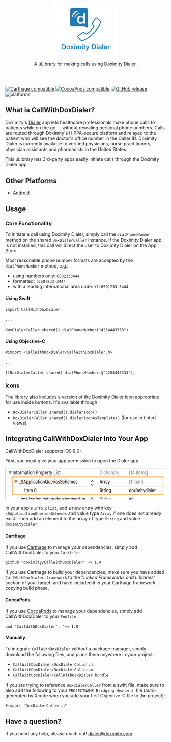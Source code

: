 <p align="center">
	<a href="https://github.com/doximity/CallWithDoxDialer/"><img src="ReadmeResources/logo.png" width="200" alt="CallWithDoxDialer" /></a><br /><br />
	A µLibrary for making calls using <a href="https://www.doximity.com/clinicians/download/dialer/">Doximity Dialer</a>.<br /><br />
</p>
<br />

[![Carthage compatible](https://img.shields.io/badge/Carthage-compatible-4BC51D.svg?style=flat)](#carthage) [![CocoaPods compatible](https://img.shields.io/cocoapods/v/CallWithDoxDialer.svg)](#cocoapods) [![GitHub release](https://img.shields.io/github/release/doximity/CallWithDoxDialer.svg)](https://github.com/doximity/CallWithDoxDialer/releases) ![platforms](https://img.shields.io/badge/platforms-iOS-lightgrey.svg)


## What is CallWithDoxDialer?

Doximity's [Dialer][] app lets healthcare professionals make phone calls to patients while on the go -- without revealing personal phone numbers. Calls are routed through Doximity's HIPPA-secure platform and relayed to the patient who will see the doctor's office number in the Caller ID. Doximity Dialer is currently available to verified physicians, nurse practitioners, physician assistants and pharmacists in the United States.

This µLibrary lets 3rd-party apps easily initiate calls through the Doximity Dialer app.

## Other Platforms

* [Android](https://github.com/doximity/android-dialer-call-lib)

## Usage

### Core Functionality
To initiate a call using Doximity Dialer, simply call the `dialPhoneNumber` method on the shared `DoxDialerCaller` instance.
If the Doximity Dialer app is not installed, this call will direct the user to Doximity Dialer on the App Store.

Most reasonable phone number formats are accepted by the `dialPhoneNumber` method, e.g.:
- using numbers only: `6502333444`
- formatted: `(650)233-3444`
- with a leading international area code: `+1(650)233-3444`

#### Using Swift
```
import CallWithDoxDialer

...

DoxDialerCaller.shared().dialPhoneNumber("4254443333")
```

#### Using Objective-C
```
#import <CallWithDoxDialer/CallWithDoxDialer.h>

...

[[DoxDialerCaller shared] dialPhoneNumber:@"4254443333"];
```

### Icons
The library also includes a version of the Doximity Dialer icon appropriate for use inside buttons.
It's available through
- `DoxDialerCaller.shared().dialerIcon()`
- `DoxDialerCaller.shared().dialerIconAsTemplate()` (for use in tinted views)



## Integrating CallWithDoxDialer Into Your App

CallWithDoxDialer supports iOS 8.0+.

First, you must give your app permission to open the Dialer app.

<img src="ReadmeResources/InfoPlistExample.png" height="100"/>

In your app's `Info.plist`, add a new entry with key `LSApplicationQueriesSchemes` and value type `Array` if one does not already exist.
Then add an element to the array of type `String` and value `doximitydialer`.


#### Carthage

If you use [Carthage][] to manage your dependencies, simply add
CallWithDoxDialer to your `Cartfile`:

```
github "doximity/CallWithDoxDialer" ~> 1.0
```

If you use Carthage to build your dependencies, make sure you have added `CallWithDoxDialer.framework` to the "_Linked Frameworks and Libraries_" section of your target, and have included it in your Carthage framework copying build phase.

#### CocoaPods

If you use [CocoaPods][] to manage your dependencies, simply add
CallWithDoxDialer to your `Podfile`:

```
pod 'CallWithDoxDialer', '~> 1.0'
```

#### Manually
To integrate `CallWithDoxDialer` without a package manager, simply download the following files, and place them anywhere in your project:
- `CallWithDoxDialer/DoxDialerCaller.h`
- `CallWithDoxDialer/DoxDialerCaller.m`
- `CallWithDoxDialer/CallWithDoxDialer.bundle`

If you are trying to reference `DoxDialerCaller` from a swift file, make sure to also add the following to your `PROJECTNAME-Bridging-Header.h` file (auto-generated by Xcode when you add your first Objective-C file to the project):

```#import "DoxDialerCaller.h"```


## Have a question?
If you need any help, please reach out! <dialer@doximity.com>.



[Carthage]: https://github.com/Carthage/Carthage
[CocoaPods]: https://cocoapods.org/
[Dialer]: https://www.doximity.com/clinicians/download/dialer
